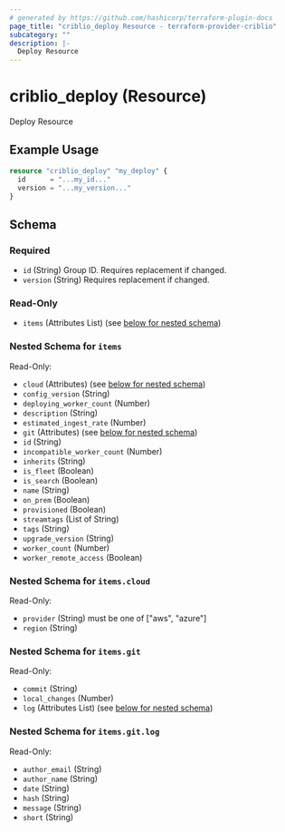 ```yaml
---
# generated by https://github.com/hashicorp/terraform-plugin-docs
page_title: "criblio_deploy Resource - terraform-provider-criblio"
subcategory: ""
description: |-
  Deploy Resource
---
```


# criblio_deploy (Resource)

Deploy Resource

## Example Usage

```terraform
resource "criblio_deploy" "my_deploy" {
  id      = "...my_id..."
  version = "...my_version..."
}
```

<!-- schema generated by tfplugindocs -->
## Schema

### Required

- `id` (String) Group ID. Requires replacement if changed.
- `version` (String) Requires replacement if changed.

### Read-Only

- `items` (Attributes List) (see [below for nested schema](#nestedatt--items))

<a id="nestedatt--items"></a>
### Nested Schema for `items`

Read-Only:

- `cloud` (Attributes) (see [below for nested schema](#nestedatt--items--cloud))
- `config_version` (String)
- `deploying_worker_count` (Number)
- `description` (String)
- `estimated_ingest_rate` (Number)
- `git` (Attributes) (see [below for nested schema](#nestedatt--items--git))
- `id` (String)
- `incompatible_worker_count` (Number)
- `inherits` (String)
- `is_fleet` (Boolean)
- `is_search` (Boolean)
- `name` (String)
- `on_prem` (Boolean)
- `provisioned` (Boolean)
- `streamtags` (List of String)
- `tags` (String)
- `upgrade_version` (String)
- `worker_count` (Number)
- `worker_remote_access` (Boolean)

<a id="nestedatt--items--cloud"></a>
### Nested Schema for `items.cloud`

Read-Only:

- `provider` (String) must be one of ["aws", "azure"]
- `region` (String)


<a id="nestedatt--items--git"></a>
### Nested Schema for `items.git`

Read-Only:

- `commit` (String)
- `local_changes` (Number)
- `log` (Attributes List) (see [below for nested schema](#nestedatt--items--git--log))

<a id="nestedatt--items--git--log"></a>
### Nested Schema for `items.git.log`

Read-Only:

- `author_email` (String)
- `author_name` (String)
- `date` (String)
- `hash` (String)
- `message` (String)
- `short` (String)
